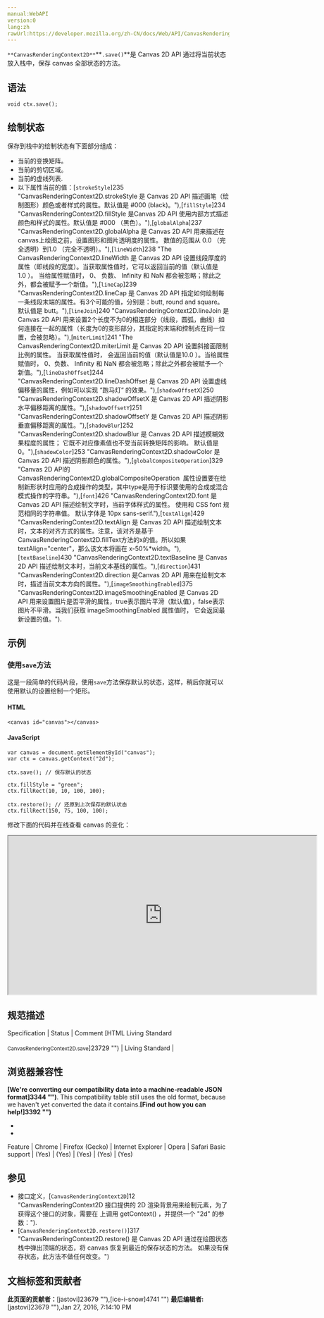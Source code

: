 ```yaml
---
manual:WebAPI
version:0
lang:zh
rawUrl:https://developer.mozilla.org/zh-CN/docs/Web/API/CanvasRenderingContext2D/save
---
```






`**CanvasRenderingContext2D**`**`.save()`**是 Canvas 2D API 通过将当前状态放入栈中，保存 canvas 全部状态的方法。


## 语法<a name="语法"></a>

```
void ctx.save();
```

## 绘制状态<a name="绘制状态"></a>


保存到栈中的绘制状态有下面部分组成：


* 当前的变换矩阵。
* 当前的剪切区域。
* 当前的虚线列表.
* 以下属性当前的值：[`strokeStyle`]235 "CanvasRenderingContext2D.strokeStyle 是 Canvas 2D API 描述画笔（绘制图形）颜色或者样式的属性。默认值是 #000 (black)。"),[`fillStyle`]234 "CanvasRenderingContext2D.fillStyle 是Canvas 2D API 使用内部方式描述颜色和样式的属性。默认值是 #000 （黑色）。"),[`globalAlpha`]237 "CanvasRenderingContext2D.globalAlpha 是 Canvas 2D API 用来描述在canvas上绘图之前，设置图形和图片透明度的属性。 数值的范围从 0.0 （完全透明）到1.0 （完全不透明）。"),[`lineWidth`]238 "The CanvasRenderingContext2D.lineWidth 是 Canvas 2D API 设置线段厚度的属性（即线段的宽度）。当获取属性值时，它可以返回当前的值（默认值是1.0 ）。 当给属性赋值时， 0、 负数、 Infinity 和 NaN 都会被忽略；除此之外，都会被赋予一个新值。"),[`lineCap`]239 "CanvasRenderingContext2D.lineCap 是 Canvas 2D API 指定如何绘制每一条线段末端的属性。有3个可能的值，分别是：butt, round and square。默认值是 butt。"),[`lineJoin`]240 "CanvasRenderingContext2D.lineJoin 是 Canvas 2D API 用来设置2个长度不为0的相连部分（线段，圆弧，曲线）如何连接在一起的属性（长度为0的变形部分，其指定的末端和控制点在同一位置，会被忽略）。"),[`miterLimit`]241 "The CanvasRenderingContext2D.miterLimit 是 Canvas 2D API 设置斜接面限制比例的属性。 当获取属性值时， 会返回当前的值（默认值是10.0 ）。当给属性赋值时， 0、负数、 Infinity 和 NaN 都会被忽略；除此之外都会被赋予一个新值。"),[`lineDashOffset`]244 "CanvasRenderingContext2D.lineDashOffset 是 Canvas 2D API 设置虚线偏移量的属性，例如可以实现 “跑马灯“ 的效果。"),[`shadowOffsetX`]250 "CanvasRenderingContext2D.shadowOffsetX 是 Canvas 2D API 描述阴影水平偏移距离的属性。"),[`shadowOffsetY`]251 "CanvasRenderingContext2D.shadowOffsetY 是 Canvas 2D API 描述阴影垂直偏移距离的属性。"),[`shadowBlur`]252 "CanvasRenderingContext2D.shadowBlur 是 Canvas 2D API 描述模糊效果程度的属性； 它既不对应像素值也不受当前转换矩阵的影响。 默认值是 0。"),[`shadowColor`]253 "CanvasRenderingContext2D.shadowColor 是 Canvas 2D API 描述阴影颜色的属性。"),[`globalCompositeOperation`]329 "Canvas 2D API的 CanvasRenderingContext2D.globalCompositeOperation  属性设置要在绘制新形状时应用的合成操作的类型，其中type是用于标识要使用的合成或混合模式操作的字符串。"),[`font`]426 "CanvasRenderingContext2D.font 是 Canvas 2D API 描述绘制文字时，当前字体样式的属性。 使用和 CSS font 规范相同的字符串值。 默认字体是 10px sans-serif."),[`textAlign`]429 "CanvasRenderingContext2D.textAlign 是 Canvas 2D API 描述绘制文本时，文本的对齐方式的属性。注意，该对齐是基于CanvasRenderingContext2D.fillText方法的x的值。所以如果textAlign="center"，那么该文本将画在 x-50%*width。"),[`textBaseline`]430 "CanvasRenderingContext2D.textBaseline 是 Canvas 2D API 描述绘制文本时，当前文本基线的属性。"),[`direction`]431 "CanvasRenderingContext2D.direction 是Canvas 2D API 用来在绘制文本时，描述当前文本方向的属性。"),[`imageSmoothingEnabled`]375 "CanvasRenderingContext2D.imageSmoothingEnabled 是 Canvas 2D API 用来设置图片是否平滑的属性，true表示图片平滑（默认值），false表示图片不平滑。当我们获取 imageSmoothingEnabled 属性值时， 它会返回最新设置的值。").

## 示例<a name="示例"></a>

### 使用`save`方法<a name="使用_save_方法"></a>


这是一段简单的代码片段，使用`save`方法保存默认的状态，这样，稍后你就可以使用默认的设置绘制一个矩形。


#### HTML<a name="HTML"></a>

```
<canvas id="canvas"></canvas>
```

#### JavaScript<a name="JavaScript"></a>

```
var canvas = document.getElementById("canvas");
var ctx = canvas.getContext("2d");

ctx.save(); // 保存默认的状态

ctx.fillStyle = "green";
ctx.fillRect(10, 10, 100, 100);

ctx.restore(); // 还原到上次保存的默认状态
ctx.fillRect(150, 75, 100, 100); 

```


修改下面的代码并在线查看 canvas 的变化：



<iframe src='https://mdn.mozillademos.org/zh-CN/docs/Web/API/CanvasRenderingContext2D/save$samples/Playable_code?revision=998739' width='700' height='360'></iframe>



## 规范描述<a name="规范描述"></a>
Specification | Status | Comment 
[HTML Living Standard<br></br><small>CanvasRenderingContext2D.save</small>]23729 "") | Living Standard |  


## 浏览器兼容性<a name="浏览器兼容性"></a>


**[We&#39;re converting our compatibility data into a machine-readable JSON format]3344 "")**. This compatibility table still uses the old format, because we haven&#39;t yet converted the data it contains.**[Find out how you can help!]3392 "")**


* 
* 
Feature | Chrome | Firefox (Gecko) | Internet Explorer | Opera | Safari 
Basic support | (Yes) | (Yes) | (Yes) | (Yes) | (Yes) 




## 参见<a name="参见"></a>

* 接口定义，[`CanvasRenderingContext2D`]12 "CanvasRenderingContext2D 接口提供的 2D 渲染背景用来绘制<canvas>元素，为了获得这个接口的对象，需要在 <canvas> 上调用 getContext() ，并提供一个 "2d" 的参数：").
* [`CanvasRenderingContext2D.restore()`]317 "CanvasRenderingContext2D.restore() 是 Canvas 2D API 通过在绘图状态栈中弹出顶端的状态，将 canvas 恢复到最近的保存状态的方法。 如果没有保存状态，此方法不做任何改变。")



## 文档标签和贡献者
**此页面的贡献者：**[jastovi]23679 ""),[ice-i-snow]4741 "")
**最后编辑者:**[jastovi]23679 ""),<time>Jan 27, 2016, 7:14:10 PM</time>



